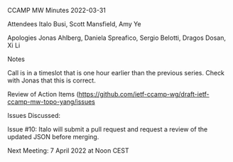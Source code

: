 CCAMP MW Minutes 2022-03-31

Attendees Italo Busi, Scott Mansfield, Amy Ye

Apologies Jonas Ahlberg, Daniela Spreafico, Sergio Belotti, Dragos Dosan, Xi Li

Notes

Call is in a timeslot that is one hour earlier than the previous series.  Check with Jonas that this is correct.

Review of Action Items (https://github.com/ietf-ccamp-wg/draft-ietf-ccamp-mw-topo-yang/issues

Issues Discussed:

Issue #10:  Italo will submit a pull request and request a review of the updated JSON before merging.

Next Meeting: 7 April 2022 at Noon CEST
